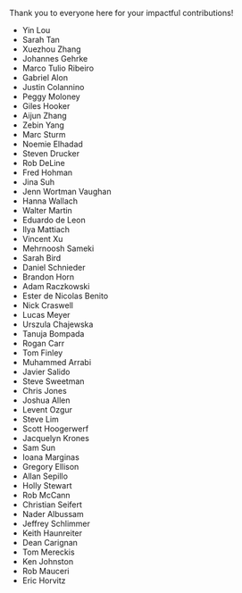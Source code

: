 Thank you to everyone here for your impactful contributions!

- Yin Lou
- Sarah Tan
- Xuezhou Zhang
- Johannes Gehrke
- Marco Tulio Ribeiro
- Gabriel Alon
- Justin Colannino
- Peggy Moloney
- Giles Hooker
- Aijun Zhang
- Zebin Yang
- Marc Sturm
- Noemie Elhadad
- Steven Drucker
- Rob DeLine
- Fred Hohman
- Jina Suh
- Jenn Wortman Vaughan
- Hanna Wallach
- Walter Martin
- Eduardo de Leon
- Ilya Mattiach
- Vincent Xu
- Mehrnoosh Sameki
- Sarah Bird
- Daniel Schnieder
- Brandon Horn
- Adam Raczkowski
- Ester de Nicolas Benito
- Nick Craswell
- Lucas Meyer
- Urszula Chajewska
- Tanuja Bompada
- Rogan Carr
- Tom Finley
- Muhammed Arrabi
- Javier Salido
- Steve Sweetman
- Chris Jones
- Joshua Allen
- Levent Ozgur
- Steve Lim
- Scott Hoogerwerf
- Jacquelyn Krones
- Sam Sun
- Ioana Marginas
- Gregory Ellison
- Allan Sepillo
- Holly Stewart
- Rob McCann
- Christian Seifert
- Nader Albussam
- Jeffrey Schlimmer
- Keith Haunreiter
- Dean Carignan
- Tom Mereckis
- Ken Johnston
- Rob Mauceri
- Eric Horvitz
